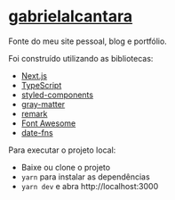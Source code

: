 # [gabrielalcantara](https://gabrielalcantara.com.br)

Fonte do meu site pessoal, blog e portfólio.

Foi construído utilizando as bibliotecas:
- [Next.js](https://github.com/vercel/next.js)
- [TypeScript](https://github.com/microsoft/TypeScript)
- [styled-components](https://github.com/styled-components/styled-components)
- [gray-matter](https://github.com/jonschlinkert/gray-matter)
- [remark](https://github.com/remarkjs/remark)
- [Font Awesome](https://github.com/FortAwesome/Font-Awesome)
- [date-fns](https://github.com/date-fns/date-fns)

Para executar o projeto local:
- Baixe ou clone o projeto
- `yarn` para instalar as dependências
- `yarn dev` e abra http://localhost:3000
